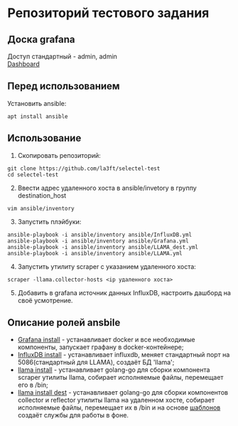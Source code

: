 # Репозиторий тестового задания

## Доска grafana
Доступ стандартный - admin, admin  
[Dashboard](http://45.92.176.106:3000/d/a911198f-d53f-473e-9cf2-488423547f12/llama-stats?orgId=1&from=now-3h&to=now)

## Перед использованием
Установить ansible:
```shell
apt install ansible
```

## Использование

1. Скопировать репозиторий:
```shell
git clone https://github.com/la3ft/selectel-test
cd selectel-test
```
2. Ввести адрес удаленного хоста в ansible/invetory в группу destination_host
```shell
vim ansible/inventory
```
3. Запустить плэйбуки: 
```shell
ansible-playbook -i ansible/inventory ansible/InfluxDB.yml
ansible-playbook -i ansible/inventory ansible/Grafana.yml
ansible-playbook -i ansible/inventory ansible/LLAMA_dest.yml
ansible-playbook -i ansible/inventory ansible/LLAMA.yml
```
4. Запустить утилиту scraper с указанием удаленного хоста:
```shell
scraper -llama.collector-hosts <ip удаленного хоста>
```
5. Добавить в grafana источник данных InfluxDB, настроить дашборд на своё усмотрение.

## Описание ролей ansbile
- [Grafana install](/ansible/roles/Grafana%20install/tasks/main.yml) - устанавливает docker и все необходимые компоненты, запускает графану в docker-контейнере;
- [InfluxDB install](/ansible/roles/InfluxDB%20install/tasks/main.yml) - устанавливает influxdb, меняет стандартный порт на 5086(стандартный для LLAMA), создаёт БД 'llama';
- [llama install](/ansible/roles/llama%20install/tasks/main.yml) - устанавливает golang-go для сборки компонента scraper утилиты llama, собирает исполняемые файлы, перемещает его в /bin;
- [llama install dest](/ansible/roles/llama%20install%20dest/tasks/main.yml) - устанавливает golang-go для сборки компонентов collector и reflector утилиты llama на удаленном хосте, собирает исполняемые файлы, перемещает их в /bin и на основе [шаблонов](/ansible/roles/llama%20install%20dest/templates) создаёт службы для работы в фоне.
